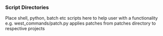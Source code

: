 ### Script Directories

Place shell, python, batch etc scripts here to help user with a functionality
e.g. west_commands/patch.py applies patches from patches directory to respective projects
